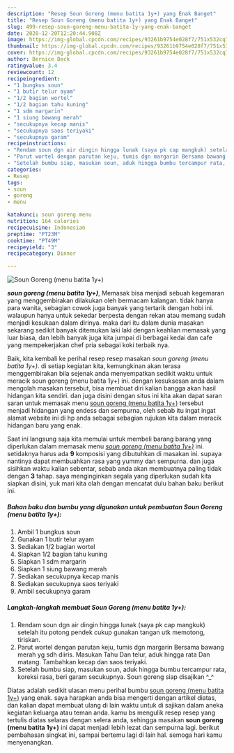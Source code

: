 ```yaml
---
description: "Resep Soun Goreng (menu batita 1y+) yang Enak Banget"
title: "Resep Soun Goreng (menu batita 1y+) yang Enak Banget"
slug: 499-resep-soun-goreng-menu-batita-1y-yang-enak-banget
date: 2020-12-20T12:20:44.908Z
image: https://img-global.cpcdn.com/recipes/93261b9754e028f7/751x532cq70/soun-goreng-menu-batita-1y-foto-resep-utama.jpg
thumbnail: https://img-global.cpcdn.com/recipes/93261b9754e028f7/751x532cq70/soun-goreng-menu-batita-1y-foto-resep-utama.jpg
cover: https://img-global.cpcdn.com/recipes/93261b9754e028f7/751x532cq70/soun-goreng-menu-batita-1y-foto-resep-utama.jpg
author: Bernice Beck
ratingvalue: 3.4
reviewcount: 12
recipeingredient:
- "1 bungkus soun"
- "1 butir telur ayam"
- "1/2 bagian wortel"
- "1/2 bagian tahu kuning"
- "1 sdm margarin"
- "1 siung bawang merah"
- "secukupnya kecap manis"
- "secukupnya saos teriyaki"
- "secukupnya garam"
recipeinstructions:
- "Rendam soun dgn air dingin hingga lunak (saya pk cap mangkuk) setelah itu potong pendek cukup gunakan tangan utk memotong, tiriskan."
- "Parut wortel dengan parutan keju, tumis dgn margarin Bersama bawang merah yg sdh diiris. Masukan Tahu Dan telur, aduk hingga rata Dan matang. Tambahkan kecap dan saos teriyaki."
- "Setelah bumbu siap, masukan soun, aduk hingga bumbu tercampur rata, koreksi rasa, beri garam secukupnya. Soun goreng siap disajikan ^_^"
categories:
- Resep
tags:
- soun
- goreng
- menu

katakunci: soun goreng menu 
nutrition: 164 calories
recipecuisine: Indonesian
preptime: "PT23M"
cooktime: "PT49M"
recipeyield: "3"
recipecategory: Dinner

---
```



![Soun Goreng (menu batita 1y+)](https://img-global.cpcdn.com/recipes/93261b9754e028f7/751x532cq70/soun-goreng-menu-batita-1y-foto-resep-utama.jpg)

<b><i>soun goreng (menu batita 1y+)</i></b>, Memasak bisa menjadi sebuah kegemaran yang menggembirakan dilakukan oleh bermacam kalangan. tidak hanya para wanita, sebagian cowok juga banyak yang tertarik dengan hobi ini. walaupun hanya untuk sekedar berpesta dengan rekan atau memang sudah menjadi kesukaan dalam dirinya. maka dari itu dalam dunia masakan sekarang sedikit banyak ditemukan laki laki dengan keahlian memasak yang luar biasa, dan lebih banyak juga kita jumpai di berbagai kedai dan cafe yang mempekerjakan chef pria sebagai koki terbaik nya.

Baik, kita kembali ke perihal resep resep masakan <i>soun goreng (menu batita 1y+)</i>. di setiap kegiatan kita, kemungkinan akan terasa menggembirakan bila sejenak anda menyempatkan sedikit waktu untuk meracik soun goreng (menu batita 1y+) ini. dengan kesuksesan anda dalam mengolah masakan tersebut, bisa membuat diri kalian bangga akan hasil hidangan kita sendiri. dan juga disini dengan situs ini kita akan dapat saran saran untuk memasak menu <u>soun goreng (menu batita 1y+)</u> tersebut menjadi hidangan yang endess dan sempurna, oleh sebab itu ingat ingat alamat website ini di hp anda sebagai sebagian rujukan kita dalam meracik hidangan baru yang enak.




Saat ini langsung saja kita memulai untuk membeli barang barang yang diperlukan dalam memasak menu <u><i>soun goreng (menu batita 1y+)</i></u> ini. setidaknya harus ada <b>9</b> komposisi yang dibutuhkan di masakan ini. supaya nantinya dapat membuahkan rasa yang yummy dan sempurna. dan juga sisihkan waktu kalian sebentar, sebab anda akan membuatnya paling tidak dengan <b>3</b> tahap. saya menginginkan segala yang diperlukan sudah kita siapkan disini, yuk mari kita olah dengan mencatat dulu bahan baku berikut ini.

<!--inarticleads1-->

##### Bahan baku dan bumbu yang digunakan untuk pembuatan Soun Goreng (menu batita 1y+):

1. Ambil 1 bungkus soun
1. Gunakan 1 butir telur ayam
1. Sediakan 1/2 bagian wortel
1. Siapkan 1/2 bagian tahu kuning
1. Siapkan 1 sdm margarin
1. Siapkan 1 siung bawang merah
1. Sediakan secukupnya kecap manis
1. Sediakan secukupnya saos teriyaki
1. Ambil secukupnya garam




<!--inarticleads2-->

##### Langkah-langkah membuat Soun Goreng (menu batita 1y+):

1. Rendam soun dgn air dingin hingga lunak (saya pk cap mangkuk) setelah itu potong pendek cukup gunakan tangan utk memotong, tiriskan.
1. Parut wortel dengan parutan keju, tumis dgn margarin Bersama bawang merah yg sdh diiris. Masukan Tahu Dan telur, aduk hingga rata Dan matang. Tambahkan kecap dan saos teriyaki.
1. Setelah bumbu siap, masukan soun, aduk hingga bumbu tercampur rata, koreksi rasa, beri garam secukupnya. Soun goreng siap disajikan ^_^




Diatas adalah sedikit ulasan menu perihal bumbu <u>soun goreng (menu batita 1y+)</u> yang enak. saya harapkan anda bisa mengerti dengan artikel diatas, dan kalian dapat membuat ulang di lain waktu untuk di sajikan dalam aneka kegiatan keluarga atau teman anda. kamu bs mengulik resep resep yang tertulis diatas selaras dengan selera anda, sehingga masakan <b>soun goreng (menu batita 1y+)</b> ini dapat menjadi lebih lezat dan sempurna lagi. berikut pembahasan singkat ini, sampai bertemu lagi di lain hal. semoga hari kamu menyenangkan.

